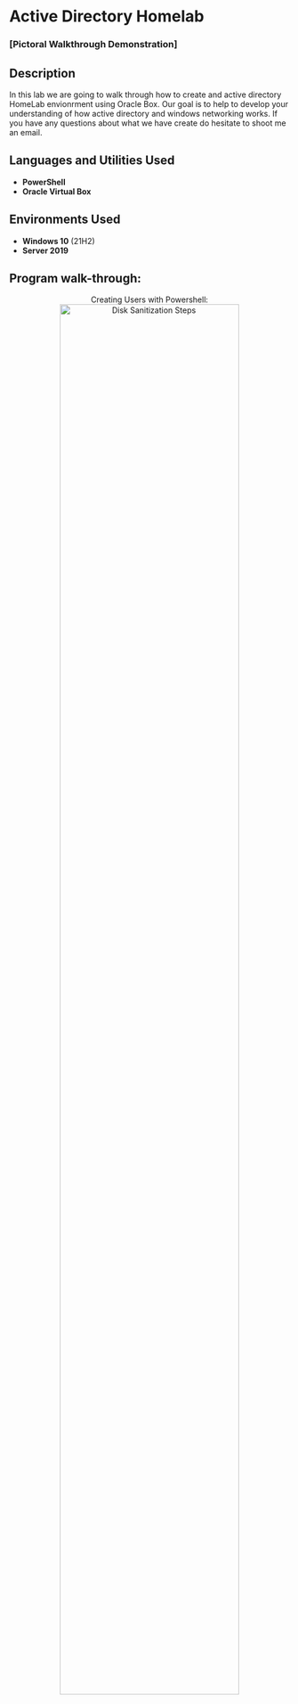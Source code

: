 <h1>Active Directory Homelab</h1>

 ### [Pictoral Walkthrough Demonstration]

<h2>Description</h2>
In this lab we are going to walk through how to create and active directory HomeLab envionrment using Oracle Box. Our goal 
is to help to develop your understanding of how active directory and windows networking works. If you have any questions about
what we have create do hesitate to shoot me an email.
<br />


<h2>Languages and Utilities Used</h2>

- <b>PowerShell</b> 
- <b>Oracle Virtual Box</b>

<h2>Environments Used </h2>

- <b>Windows 10</b> (21H2)
- <b>Server 2019</b>

<h2>Program walk-through:</h2>
<p align="center">
Creating Users with Powershell: <br/>
<img src="https://i.imgur.com/62TgaWL.png" height="80%" width="80%" alt="Disk Sanitization Steps"/>
<br />

<!--
 ```diff
- text in red
+ text in green
! text in orange
# text in gray
@@ text in purple (and bold)@@
```
--!>
